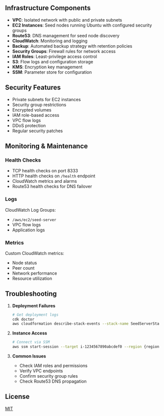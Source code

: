 ## Infrastructure Components

- **VPC**: Isolated network with public and private subnets
- **EC2 Instances**: Seed nodes running Ubuntu with configured security groups
- **Route53**: DNS management for seed node discovery
- **CloudWatch**: Monitoring and logging
- **Backup**: Automated backup strategy with retention policies
- **Security Groups**: Firewall rules for network access
- **IAM Roles**: Least-privilege access control
- **S3**: Flow logs and configuration storage
- **KMS**: Encryption key management
- **SSM**: Parameter store for configuration

## Security Features

- Private subnets for EC2 instances
- Security group restrictions
- Encrypted volumes
- IAM role-based access
- VPC flow logs
- DDoS protection
- Regular security patches

## Monitoring & Maintenance

### Health Checks

- TCP health checks on port 8333
- HTTP health checks on `/health` endpoint
- CloudWatch metrics and alarms
- Route53 health checks for DNS failover

### Logs

CloudWatch Log Groups:
- `/aws/ec2/seed-server`
- VPC flow logs
- Application logs

### Metrics

Custom CloudWatch metrics:
- Node status
- Peer count
- Network performance
- Resource utilization

## Troubleshooting

1. **Deployment Failures**
   ```bash
   # Get deployment logs
   cdk doctor
   aws cloudformation describe-stack-events --stack-name SeedServerStack-{region}-{environment}
   ```

2. **Instance Access**
   ```bash
   # Connect via SSM
   aws ssm start-session --target i-1234567890abcdef0 --region {region}
   ```

3. **Common Issues**
   - Check IAM roles and permissions
   - Verify VPC endpoints
   - Confirm security group rules
   - Check Route53 DNS propagation

## License

[MIT](LICENSE)
